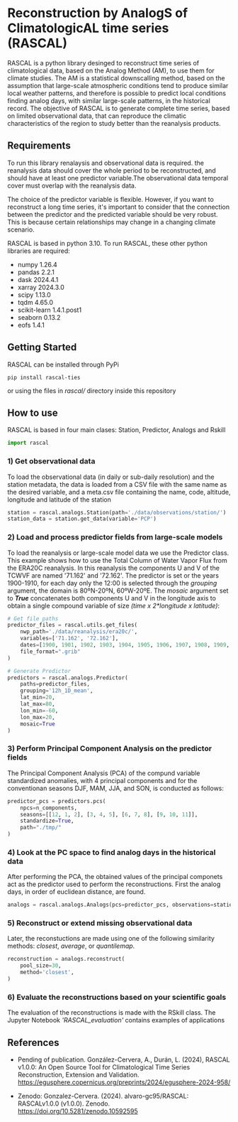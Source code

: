 # Reconstruction by AnalogS of ClimatologicAL time series (RASCAL)
RASCAL is a python library desinged to reconstruct time series of climatological data, based on the Analog Method (AM), to use them for climate studies. The AM is a statistical downscalling method, based on the assumption that large-scale atmospheric conditions tend to produce similar local weather patterns, and therefore is possible to predict local conditions finding analog days, with similar large-scale patterns, in the historical record. 
The objective of RASCAL is to generate complete time series, based on limited observational data, that can reproduce the climatic characteristics of the region to study better than the reanalysis products.

## Requirements
To run this library renalaysis and observational data is required. the reanalysis data should cover the whole period to be reconstructed, and should have at least one predictor variable.The observational data temporal cover must overlap with the reanalysis data.

The choice of the predictor variable is flexible. However, if you want to reconstruct a long time series, it's important to consider that the connection between the predictor and the predicted variable should be very robust. This is because certain relationships may change in a changing climate scenario.

RASCAL is based in python 3.10. To run RASCAL, these other python libraries are required:

- numpy 1.26.4
- pandas 2.2.1
- dask 2024.4.1
- xarray 2024.3.0
- scipy 1.13.0
- tqdm 4.65.0
- scikit-learn 1.4.1.post1
- seaborn 0.13.2
- eofs 1.4.1

## Getting Started

RASCAL can be installed through PyPi

```
pip install rascal-ties
```
or using the files in _rascal/_ directory inside this repository


## How to use

RASCAL is based in four main clases: Station, Predictor, Analogs and Rskill

```python
import rascal
```

### 1) Get observational data
To load the observational data (in daily or sub-daily resolution) and the station metadata, the data is loaded from a CSV file with the same name as the desired variable, and a meta.csv file containing the name, code, altitude, longitude and latitude of the station

```python
station = rascal.analogs.Station(path='./data/observations/station/')
station_data = station.get_data(variable='PCP')
```

### 2) Load and process predictor fields from large-scale models
To load the reanalysis or large-scale model data we use the Predictor class. This example shows how to use the Total Column of Water Vapor Flux from the ERA20C reanalysis. In this reanalysis the components U and V of the TCWVF are named '71.162' and '72.162'. The predictor is set or the years 1900-1910, for each day only the 12:00 is selected through the _grouping_ argument, the domain is 80ºN-20ºN, 60ºW-20ºE. The _mosaic_ argument set to ___True___ concatenates both components U and V in the longitude axis to obtain a single compound variable of size _(time x 2*longitude x latitude)_:

```python
# Get file paths
predictor_files = rascal.utils.get_files(
    nwp_path='./data/reanalysis/era20c/',
    variables=['71.162', '72.162'],
    dates=[1900, 1901, 1902, 1903, 1904, 1905, 1906, 1907, 1908, 1909, 1910],
    file_format=".grib"
)

# Generate Predictor
predictors = rascal.analogs.Predictor(
    paths=predictor_files,
    grouping='12h_1D_mean',
    lat_min=20,
    lat_max=80,
    lon_min=-60,
    lon_max=20,
    mosaic=True
)

```
### 3) Perform Principal Component Analysis on the predictor fields
The Principal Component Analysis (PCA) of the compund variable standardized anomalies, with 4 principal components and for the conventionan seasons DJF, MAM, JJA, and SON,  is conducted as follows:
```python
predictor_pcs = predictors.pcs(
    npcs=n_components,
    seasons=[[12, 1, 2], [3, 4, 5], [6, 7, 8], [9, 10, 11]],
    standardize=True,
    path="./tmp/"
)
```

### 4) Look at the PC space to find analog days in the historical data
After performing the PCA, the obtained values of the principal componets act as the predictor used to perform the reconstructions. First the analog days, in order of euclidean distance, are found.

```python
analogs = rascal.analogs.Analogs(pcs=predictor_pcs, observations=station_data, dates=test_dates)
```

### 5) Reconstruct or extend missing observational data 
Later, the reconstuctions are made using one of the following similarity methods: _closest_, _average_, or _quantilemap_.

```python
reconstruction = analogs.reconstruct(
    pool_size=30,
    method='closest',
)
```
### 6) Evaluate the reconstructions based on your scientific goals
The evaluation of the reconstructions is made with the RSkill class. The Jupyter Notebook _'RASCAL_evaluation'_ contains examples of applications

## References
- Pending of publication. González-Cervera, A., Durán, L. (2024), RASCAL v1.0.0: An Open Source Tool for Climatological Time Series Reconstruction, Extension and Validation. https://egusphere.copernicus.org/preprints/2024/egusphere-2024-958/

- Zenodo: Gonzalez-Cervera. (2024). alvaro-gc95/RASCAL: RASCALv1.0.0 (v1.0.0). Zenodo. https://doi.org/10.5281/zenodo.10592595


